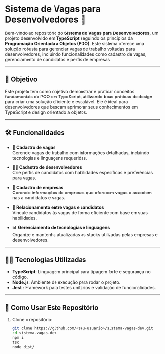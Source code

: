# Sistema de Vagas para Desenvolvedores 🚀

Bem-vindo ao repositório do **Sistema de Vagas para Desenvolvedores**, um projeto desenvolvido em **TypeScript** seguindo os princípios da **Programação Orientada a Objetos (POO)**. Este sistema oferece uma solução robusta para gerenciar vagas de trabalho voltadas para desenvolvedores, incluindo funcionalidades como cadastro de vagas, gerenciamento de candidatos e perfis de empresas.

---

## 📜 Objetivo

Este projeto tem como objetivo demonstrar e praticar conceitos fundamentais de POO em TypeScript, utilizando boas práticas de design para criar uma solução eficiente e escalável. Ele é ideal para desenvolvedores que buscam aprimorar seus conhecimentos em TypeScript e design orientado a objetos.

---

## 🛠️ Funcionalidades

- **📌 Cadastro de vagas**  
  Gerencie vagas de trabalho com informações detalhadas, incluindo tecnologias e linguagens requeridas.  

- **🧑‍💻 Cadastro de desenvolvedores**  
  Crie perfis de candidatos com habilidades específicas e preferências para vagas.  

- **🏢 Cadastro de empresas**  
  Gerencie informações de empresas que oferecem vagas e associem-nas a candidatos e vagas.  

- **🔗 Relacionamento entre vagas e candidatos**  
  Vincule candidatos às vagas de forma eficiente com base em suas habilidades.  

- **📊 Gerenciamento de tecnologias e linguagens**  
  Organize e mantenha atualizadas as stacks utilizadas pelas empresas e desenvolvedores.  

---

## 🧑‍💻 Tecnologias Utilizadas

- **TypeScript**: Linguagem principal para tipagem forte e segurança no código.  
- **Node.js**: Ambiente de execução para rodar o projeto.  
- **Jest** : Framework para testes unitários e validação de funcionalidades.  

---

## 🚀 Como Usar Este Repositório

1. Clone o repositório:  
   ```bash
   git clone https://github.com/<seu-usuario>/sistema-vagas-dev.git
   cd sistema-vagas-dev
   npm i
   tsc
   node dist/
